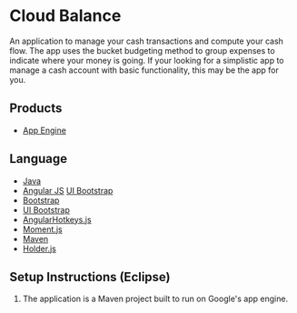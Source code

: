 Cloud Balance
=============

An application to manage your cash transactions and compute your cash flow.  The app uses the bucket budgeting method to
group expenses to indicate where your money is going.  If your looking for a simplistic app to manage a cash account
with basic functionality, this may be the app for you. 



## Products
- [App Engine][1]

## Language
- [Java][2]
- [Angular JS][4]
  [UI Bootstrap][10]
- [Bootstrap][5]
- [UI Bootstrap][8]
- [AngularHotkeys.js][6]
- [Moment.js][7]
- [Maven][9]
- [Holder.js][11]


## Setup Instructions (Eclipse)

1. The application is a Maven project built to run on Google's app engine. 



[1]: https://developers.google.com/appengine
[2]: http://java.com/en/
[3]: https://localhost:8888/
[4]: https://angularjs.org/
[5]: http://getbootstrap.com/2.3.2/
[6]: http://chieffancypants.github.io/angular-hotkeys/
[7]: http://momentjs.com/
[8]: http://angular-ui.github.io/bootstrap/
[9]: http://maven.apache.org/
[10]: http://angular-ui.github.io/bootstrap/
[11]: http://imsky.github.io/holder